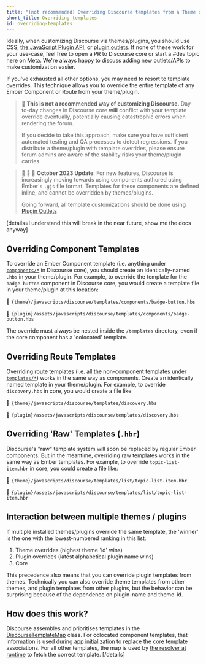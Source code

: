 ```yaml
---
title: "(not recommended) Overriding Discourse templates from a Theme or Plugin"
short_title: Overriding templates
id: overriding-templates
---
```


Ideally, when customizing Discourse via themes/plugins, you should use CSS, [the JavaScript Plugin API](https://meta.discourse.org/t/a-new-versioned-api-for-client-side-plugins/40051), or [plugin outlets](https://meta.discourse.org/t/connect-your-theme-to-plugin-outlets-to-inject-templates-with-custom-content/32727). If none of these work for your use-case, feel free to open a PR to Discourse core or start a #dev topic here on Meta. We're always happy to discuss adding new outlets/APIs to make customization easier.

If you've exhausted all other options, you may need to resort to template overrides. This technique allows you to override the entire template of any Ember Component or Route from your theme/plugin.

> :rotating_light: **This is not a recommended way of customizing Discourse.** Day-to-day changes in Discourse core **will** conflict with your template override eventually, potentially causing catastrophic errors when rendering the forum.
>
> If you decide to take this approach, make sure you have sufficient automated testing and QA processes to detect regressions. If you distribute a theme/plugin with template overrides, please ensure forum admins are aware of the stability risks your theme/plugin carries.

> :rotating_light: :rotating_light: :rotating_light: **October 2023 Update**: For new features, Discourse is increasingly moving towards using components authored using Ember's `.gjs` file format. Templates for these components are defined inline, and cannot be overridden by themes/plugins.
>
> Going forward, all template customizations should be done using [Plugin Outlets](https://meta.discourse.org/t/using-plugin-outlet-connectors-from-a-theme-or-plugin/32727)

[details=I understand this will break in the near future, show me the docs anyway]

## Overriding Component Templates

To override an Ember Component template (i.e. anything under [`components/*`](https://github.com/discourse/discourse/tree/main/app/assets/javascripts/discourse/app/components) in Discourse core), you should create an identically-named `.hbs` in your theme/plugin. For example, to override the template for the `badge-button` component in Discourse core, you would create a template file in your theme/plugin at this location:

:art: `{theme}/javascripts/discourse/templates/components/badge-button.hbs`

:electric_plug: `{plugin}/assets/javascripts/discourse/templates/components/badge-button.hbs`

The override must always be nested inside the `/templates` directory, even if the core component has a 'colocated' template.

## Overriding Route Templates

Overriding route templates (i.e. all the non-component templates under [`templates/*`](https://github.com/discourse/discourse/tree/main/app/assets/javascripts/discourse/app/templates)) works in the same way as components. Create an identically named template in your theme/plugin. For example, to override `discovery.hbs` in core, you would create a file like

:art: `{theme}/javascripts/discourse/templates/discovery.hbs`

:electric_plug: `{plugin}/assets/javascripts/discourse/templates/discovery.hbs`

## Overriding 'Raw' Templates (`.hbr`)

Discourse's "raw" template system will soon be replaced by regular Ember components. But in the meantime, overriding raw templates works in the same way as Ember templates. For example, to override `topic-list-item.hbr` in core, you could create a file like:

:art: `{theme}/javascripts/discourse/templates/list/topic-list-item.hbr`

:electric_plug: `{plugin}/assets/javascripts/discourse/templates/list/topic-list-item.hbr`

## Interaction between multiple themes / plugins

If multiple installed themes/plugins override the same template, the 'winner' is the one with the lowest-numbered ranking in this list:

1. Theme overrides (highest theme 'id' wins)
2. Plugin overrides (latest alphabetical plugin name wins)
3. Core

This precedence also means that you can override plugin templates from themes. Technically you can also override theme templates from other themes, and plugin templates from other plugins, but the behavior can be surprising because of the dependence on plugin-name and theme-id.

## How does this work?

Discourse assembles and prioritises templates in the [DiscourseTemplateMap](https://github.com/discourse/discourse/blob/666fd43c37/app/assets/javascripts/discourse-common/addon/lib/discourse-template-map.js) class. For colocated component templates, that information is used [during app initialization](https://github.com/discourse/discourse/blob/666fd43c37/app/assets/javascripts/discourse/app/initializers/colocated-template-overrides.js) to replace the core template associations. For all other templates, the map is used by [the resolver at runtime](https://github.com/discourse/discourse/blob/666fd43c37/app/assets/javascripts/discourse-common/addon/resolver.js#L327) to fetch the correct template.
[/details]
